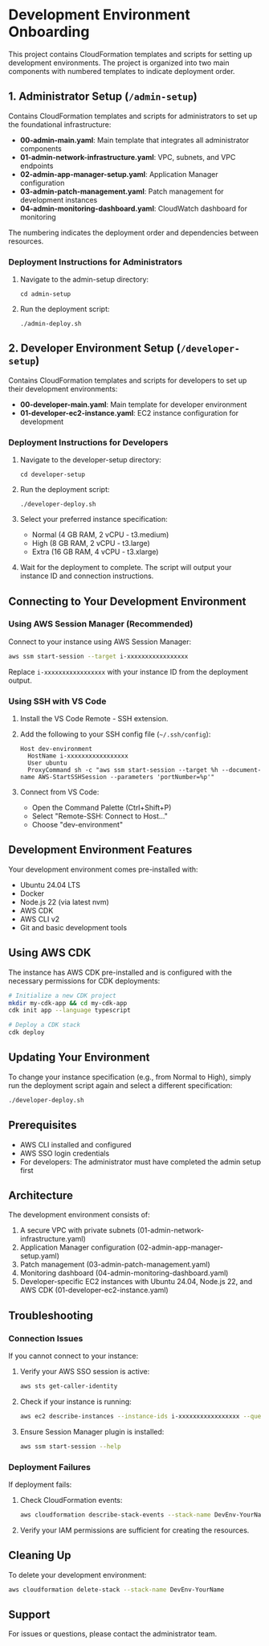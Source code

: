 # Development Environment Onboarding

This project contains CloudFormation templates and scripts for setting up development environments. The project is organized into two main components with numbered templates to indicate deployment order.

## 1. Administrator Setup (`/admin-setup`)

Contains CloudFormation templates and scripts for administrators to set up the foundational infrastructure:

- **00-admin-main.yaml**: Main template that integrates all administrator components
- **01-admin-network-infrastructure.yaml**: VPC, subnets, and VPC endpoints
- **02-admin-app-manager-setup.yaml**: Application Manager configuration
- **03-admin-patch-management.yaml**: Patch management for development instances
- **04-admin-monitoring-dashboard.yaml**: CloudWatch dashboard for monitoring

The numbering indicates the deployment order and dependencies between resources.

### Deployment Instructions for Administrators

1. Navigate to the admin-setup directory:
   ```
   cd admin-setup
   ```

2. Run the deployment script:
   ```
   ./admin-deploy.sh
   ```

## 2. Developer Environment Setup (`/developer-setup`)

Contains CloudFormation templates and scripts for developers to set up their development environments:

- **00-developer-main.yaml**: Main template for developer environment
- **01-developer-ec2-instance.yaml**: EC2 instance configuration for development

### Deployment Instructions for Developers

1. Navigate to the developer-setup directory:
   ```
   cd developer-setup
   ```

2. Run the deployment script:
   ```
   ./developer-deploy.sh
   ```

3. Select your preferred instance specification:
   - Normal (4 GB RAM, 2 vCPU - t3.medium)
   - High (8 GB RAM, 2 vCPU - t3.large)
   - Extra (16 GB RAM, 4 vCPU - t3.xlarge)

4. Wait for the deployment to complete. The script will output your instance ID and connection instructions.

## Connecting to Your Development Environment

### Using AWS Session Manager (Recommended)

Connect to your instance using AWS Session Manager:

```bash
aws ssm start-session --target i-xxxxxxxxxxxxxxxxx
```

Replace `i-xxxxxxxxxxxxxxxxx` with your instance ID from the deployment output.

### Using SSH with VS Code

1. Install the VS Code Remote - SSH extension.

2. Add the following to your SSH config file (`~/.ssh/config`):
   ```
   Host dev-environment
     HostName i-xxxxxxxxxxxxxxxxx
     User ubuntu
     ProxyCommand sh -c "aws ssm start-session --target %h --document-name AWS-StartSSHSession --parameters 'portNumber=%p'"
   ```

3. Connect from VS Code:
   - Open the Command Palette (Ctrl+Shift+P)
   - Select "Remote-SSH: Connect to Host..."
   - Choose "dev-environment"

## Development Environment Features

Your development environment comes pre-installed with:

- Ubuntu 24.04 LTS
- Docker
- Node.js 22 (via latest nvm)
- AWS CDK
- AWS CLI v2
- Git and basic development tools

## Using AWS CDK

The instance has AWS CDK pre-installed and is configured with the necessary permissions for CDK deployments:

```bash
# Initialize a new CDK project
mkdir my-cdk-app && cd my-cdk-app
cdk init app --language typescript

# Deploy a CDK stack
cdk deploy
```

## Updating Your Environment

To change your instance specification (e.g., from Normal to High), simply run the deployment script again and select a different specification:

```bash
./developer-deploy.sh
```

## Prerequisites

- AWS CLI installed and configured
- AWS SSO login credentials
- For developers: The administrator must have completed the admin setup first

## Architecture

The development environment consists of:

1. A secure VPC with private subnets (01-admin-network-infrastructure.yaml)
2. Application Manager configuration (02-admin-app-manager-setup.yaml)
3. Patch management (03-admin-patch-management.yaml)
4. Monitoring dashboard (04-admin-monitoring-dashboard.yaml)
5. Developer-specific EC2 instances with Ubuntu 24.04, Node.js 22, and AWS CDK (01-developer-ec2-instance.yaml)

## Troubleshooting

### Connection Issues

If you cannot connect to your instance:

1. Verify your AWS SSO session is active:
   ```bash
   aws sts get-caller-identity
   ```

2. Check if your instance is running:
   ```bash
   aws ec2 describe-instances --instance-ids i-xxxxxxxxxxxxxxxxx --query 'Reservations[0].Instances[0].State.Name'
   ```

3. Ensure Session Manager plugin is installed:
   ```bash
   aws ssm start-session --help
   ```

### Deployment Failures

If deployment fails:

1. Check CloudFormation events:
   ```bash
   aws cloudformation describe-stack-events --stack-name DevEnv-YourName
   ```

2. Verify your IAM permissions are sufficient for creating the resources.

## Cleaning Up

To delete your development environment:

```bash
aws cloudformation delete-stack --stack-name DevEnv-YourName
```

## Support

For issues or questions, please contact the administrator team.
